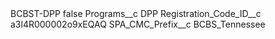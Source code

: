 <?xml version="1.0" encoding="UTF-8"?>
<CustomMetadata xmlns="http://soap.sforce.com/2006/04/metadata" xmlns:xsi="http://www.w3.org/2001/XMLSchema-instance" xmlns:xsd="http://www.w3.org/2001/XMLSchema">
    <label>BCBST-DPP</label>
    <protected>false</protected>
    <values>
        <field>Programs__c</field>
        <value xsi:type="xsd:string">DPP</value>
    </values>
    <values>
        <field>Registration_Code_ID__c</field>
        <value xsi:type="xsd:string">a3l4R000002o9xEQAQ</value>
    </values>
    <values>
        <field>SPA_CMC_Prefix__c</field>
        <value xsi:type="xsd:string">BCBS_Tennessee</value>
    </values>
</CustomMetadata>
